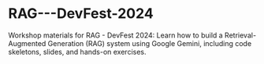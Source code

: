 # RAG---DevFest-2024
Workshop materials for RAG - DevFest 2024: Learn how to build a Retrieval-Augmented Generation (RAG) system using Google Gemini, including code skeletons, slides, and hands-on exercises. 
